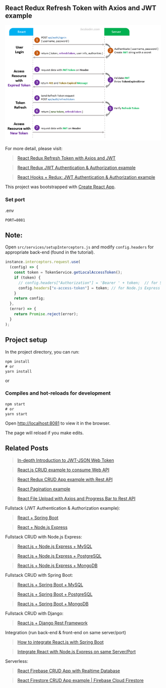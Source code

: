 ## React Redux Refresh Token with Axios and JWT example

![react-redux-refresh-token-axios-jwt-flow](react-redux-refresh-token-axios-jwt-flow.png)

For more detail, please visit:
> [React Redux Refresh Token with Axios and JWT](https://www.bezkoder.com/redux-refresh-token-axios/)

> [React Redux JWT Authentication & Authorization example](https://bezkoder.com/react-redux-jwt-auth/)

> [React Hooks + Redux: JWT Authentication & Authorization example](https://bezkoder.com/react-hooks-redux-login-registration-example/)

This project was bootstrapped with [Create React App](https://github.com/facebook/create-react-app).

### Set port
.env
```
PORT=8081
```

## Note:
Open `src/services/setupInterceptors.js` and modify `config.headers` for appropriate back-end (found in the tutorial).

```js
instance.interceptors.request.use(
  (config) => {
    const token = TokenService.getLocalAccessToken();
    if (token) {
      // config.headers["Authorization"] = 'Bearer ' + token;  // for Spring Boot back-end
      config.headers["x-access-token"] = token; // for Node.js Express back-end
    }
    return config;
  },
  (error) => {
    return Promise.reject(error);
  }
);
```

## Project setup

In the project directory, you can run:

```
npm install
# or
yarn install
```

or

### Compiles and hot-reloads for development

```
npm start
# or
yarn start
```

Open [http://localhost:8081](http://localhost:8081) to view it in the browser.

The page will reload if you make edits.

## Related Posts
> [In-depth Introduction to JWT-JSON Web Token](https://bezkoder.com/jwt-json-web-token/)

> [React.js CRUD example to consume Web API](https://bezkoder.com/react-crud-web-api/)

> [React Redux CRUD App example with Rest API](https://bezkoder.com/react-redux-crud-example/)

> [React Pagination example](https://bezkoder.com/react-pagination-material-ui/)

> [React File Upload with Axios and Progress Bar to Rest API](https://bezkoder.com/react-file-upload-axios/)

Fullstack (JWT Authentication & Authorization example):
> [React + Spring Boot](https://bezkoder.com/spring-boot-react-jwt-auth/)

> [React + Node.js Express](https://bezkoder.com/react-express-authentication-jwt/)

Fullstack CRUD with Node.js Express:
> [React.js + Node.js Express + MySQL](https://bezkoder.com/react-node-express-mysql/)

> [React.js + Node.js Express + PostgreSQL](https://bezkoder.com/react-node-express-postgresql/)

> [React.js + Node.js Express + MongoDB](https://bezkoder.com/react-node-express-mongodb-mern-stack/)

Fullstack CRUD with Spring Boot:
> [React.js + Spring Boot + MySQL](https://bezkoder.com/react-spring-boot-crud/)

> [React.js + Spring Boot + PostgreSQL](https://bezkoder.com/spring-boot-react-postgresql/)

> [React.js + Spring Boot + MongoDB](https://bezkoder.com/react-spring-boot-mongodb/)

Fullstack CRUD with Django:
> [React.js + Django Rest Framework](https://bezkoder.com/django-react-axios-rest-framework/)

Integration (run back-end & front-end on same server/port)
> [How to integrate React.js with Spring Boot](https://bezkoder.com/integrate-reactjs-spring-boot/)

> [Integrate React with Node.js Express on same Server/Port](https://bezkoder.com/integrate-react-express-same-server-port/)

Serverless:
> [React Firebase CRUD App with Realtime Database](https://bezkoder.com/react-firebase-crud/)

> [React Firestore CRUD App example | Firebase Cloud Firestore](https://bezkoder.com/react-firestore-crud/)
